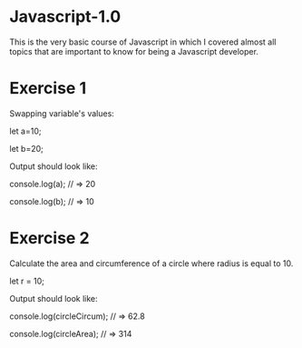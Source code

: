 # Javascript-1.0
This is the very basic course of Javascript in which I covered almost all topics that are important to know for being a Javascript developer.
# Exercise 1
Swapping variable's values:

let a=10;

let b=20;

Output should look like:

console.log(a); // => 20

console.log(b); // => 10
# Exercise 2
Calculate the area and circumference of a circle where radius is equal to 10.

let r = 10;

Output should look like:

console.log(circleCircum); // => 62.8

console.log(circleArea); // => 314
